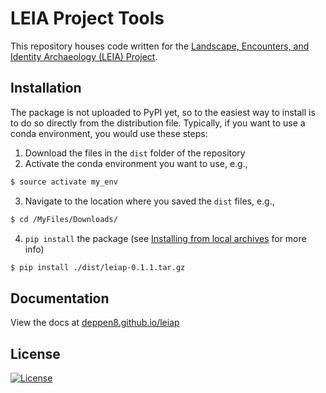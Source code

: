 # LEIA Project Tools

This repository houses code written for the [Landscape, Encounters, and
Identity Archaeology (LEIA) Project](https://leiap.weebly.com).

## Installation

The package is not uploaded to PyPI yet, so to the easiest way to
install is to do so directly from the distribution file. Typically, if
you want to use a conda environment, you would use these steps:

1.  Download the files in the `dist` folder of the repository
2.  Activate the conda environment you want to use, e.g.,

```bash
$ source activate my_env
```

3.  Navigate to the location where you saved the `dist` files, e.g.,

```bash
$ cd /MyFiles/Downloads/
```

4.  `pip install` the package (see [Installing from local
    archives](https://packaging.python.org/tutorials/installing-packages/#installing-from-local-archives)
    for more info)

```bash
$ pip install ./dist/leiap-0.1.1.tar.gz
```

## Documentation
View the docs at [deppen8.github.io/leiap](https://deppen8.github.io/leiap/)

## License

[![License](https://img.shields.io/badge/License-Apache%202.0-blue.svg)](https://opensource.org/licenses/Apache-2.0)